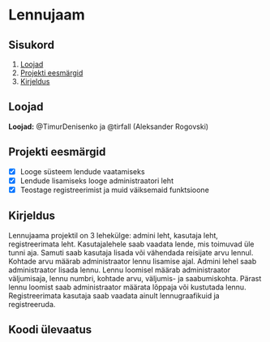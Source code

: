# Lennujaam
## Sisukord
1. [Loojad](https://github.com/tirfall/lennujaam/tree/main?tab=readme-ov-file#loojad)
2. [Projekti eesmärgid](https://github.com/tirfall/lennujaam/tree/main?tab=readme-ov-file#Projekti-eesmärgid)
3. [Kirjeldus](https://github.com/tirfall/lennujaam/tree/main?tab=readme-ov-file#Kirjeldus)

## Loojad
**Loojad:** @TimurDenisenko ja @tirfall (Aleksander Rogovski) 

## Projekti eesmärgid
- [x] Looge süsteem lendude vaatamiseks
- [x] Lendude lisamiseks looge administraatori leht
- [x] Teostage registreerimist ja muid väiksemaid funktsioone
## Kirjeldus
Lennujaama projektil on 3 lehekülge: admini leht, kasutaja leht, registreerimata leht. 
Kasutajalehele saab vaadata lende, mis toimuvad üle tunni aja. Samuti saab kasutaja lisada või vähendada reisijate arvu lennul. Kohtade arvu määrab administraator lennu lisamise ajal. 
Admini lehel saab administraator lisada lennu. Lennu loomisel määrab administraator väljumisaja, lennu numbri, kohtade arvu, väljumis- ja saabumiskohta. Pärast lennu loomist saab administraator määrata lõppaja või kustutada lennu.
Registreerimata kasutaja saab vaadata ainult lennugraafikuid ja registreeruda.
## Koodi ülevaatus
